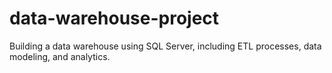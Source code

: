 # data-warehouse-project
Building a data warehouse using SQL Server, including ETL processes, data modeling, and analytics.
